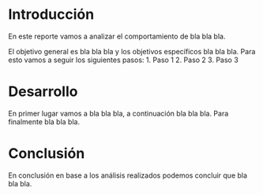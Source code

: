 # Introducción

En este reporte vamos a analizar el comportamiento de bla bla bla.

El objetivo general es bla bla bla y los objetivos específicos bla bla bla.
Para esto vamos a seguir los siguientes pasos:
    1. Paso 1
    2. Paso 2
    3. Paso 3
# Desarrollo

En primer lugar vamos a bla bla bla, a continuación bla bla bla. Para finalmente bla bla bla.
# Conclusión

En conclusión en base a los análisis realizados podemos concluir que bla bla bla.